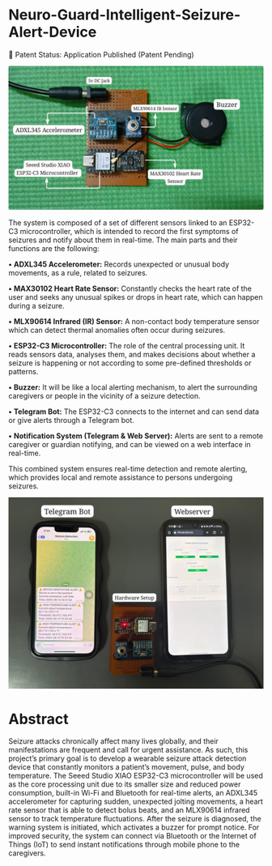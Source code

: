 # Neuro-Guard-Intelligent-Seizure-Alert-Device

📑 Patent Status: Application Published (Patent Pending)

![Hardware](https://github.com/jananinagarajan0717/Neuro-Guard-Intelligent-Seizure-Alert-Device/blob/main/Hardware.png)

The system is composed of a set of different sensors linked to an ESP32-C3 microcontroller, which is intended to record the first symptoms of seizures and notify about them in real-time. The main parts and their functions are the following:

**•**	**ADXL345 Accelerometer:** Records unexpected or unusual body movements, as a rule, related to seizures.

**•**	 **MAX30102 Heart Rate Sensor:** Constantly checks the heart rate of the user and seeks any unusual spikes or drops in heart rate, which can happen during a seizure.

**•**	**MLX90614 Infrared (IR) Sensor:** A non-contact body temperature sensor which can detect thermal anomalies often occur during seizures.

**•** **ESP32-C3 Microcontroller:** The role of the central processing unit. It reads sensors data, analyses them, and makes decisions about whether a seizure is happening or not according to some pre-defined thresholds or patterns.

**•** **Buzzer:** It will be like a local alerting mechanism, to alert the surrounding caregivers or people in the vicinity of a seizure detection.

**•**	**Telegram Bot:** The ESP32-C3 connects to the internet and can send data or give alerts through a Telegram bot.

**•**	**Notification System (Telegram & Web Server):** Alerts are sent to a remote caregiver or guardian notifying, and can be viewed on a web interface in real-time.

This combined system ensures real-time detection and remote alerting, which provides local and remote assistance to persons undergoing seizures.

![Bot&Webpage](https://github.com/jananinagarajan0717/Neuro-Guard-Intelligent-Seizure-Alert-Device/blob/main/TelegramBot%26Webpage.jpeg)

# Abstract
Seizure attacks chronically affect many lives globally, and their manifestations are frequent and call for urgent assistance. As such, this project’s primary goal is to develop a wearable seizure attack detection device that constantly monitors a patient’s movement, pulse, and body temperature. The Seeed Studio XIAO ESP32-C3 microcontroller will be used as the core processing unit due to its smaller size and reduced power consumption, built-in Wi-Fi and Bluetooth for real-time alerts, an ADXL345 accelerometer for capturing sudden, unexpected jolting movements, a heart rate sensor that is able to detect bolus beats, and an MLX90614 infrared sensor to track temperature fluctuations. After the seizure is diagnosed, the warning system is initiated, which activates a buzzer for prompt notice. For improved security, the system can connect via Bluetooth or the Internet of Things (IoT) to send instant notifications through mobile phone to the caregivers.
